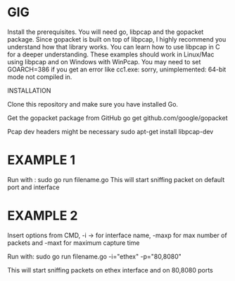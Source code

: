 # GIG
Install the prerequisites. You will need go, libpcap and the gopacket package. Since gopacket is built on top of libpcap, I highly recommend you understand how that library works. You can learn how to use libpcap in C for a deeper understanding. These examples should work in Linux/Mac using libpcap and on Windows with WinPcap. You may need to set GOARCH=386 if you get an error like cc1.exe: sorry, unimplemented: 64-bit mode not compiled in.

INSTALLATION

Clone this repository and make sure you have installed Go. 

Get the gopacket package from GitHub
go get github.com/google/gopacket

Pcap dev headers might be necessary
sudo apt-get install libpcap-dev

# EXAMPLE 1
Run with : sudo go run filename.go 
This will start sniffing packet on default port and interface 

# EXAMPLE 2
Insert options from CMD, -i -> for interface name, -maxp for max number of packets and -maxt for maximum capture time

Run with: sudo go run filename.go -i="ethex" -p="80,8080"

This will start sniffing packets on ethex interface and on 80,8080 ports
